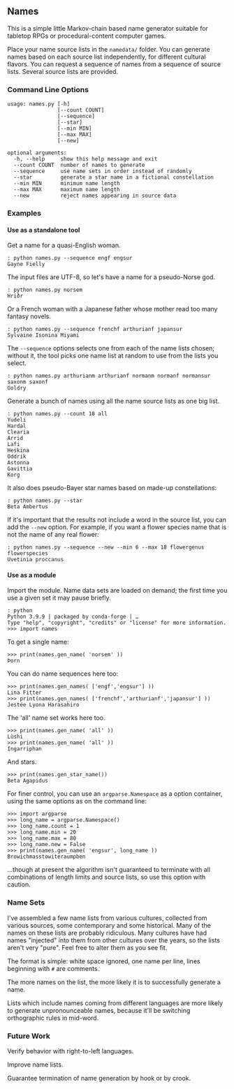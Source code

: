 ## Names

This is a simple little Markov-chain based name generator suitable for tabletop RPGs or procedural-content computer games.

Place your name source lists in the `namedata/` folder. You can generate names based on each source list independently, for different cultural flavors. You can request a sequence of names from a sequence of source lists. Several source lists are provided.  

### Command Line Options

~~~
usage: names.py [-h] 
                [--count COUNT] 
                [--sequence] 
                [--star] 
                [--min MIN]
                [--max MAX]
                [--new]

optional arguments:
  -h, --help     show this help message and exit
  --count COUNT  number of names to generate
  --sequence     use name sets in order instead of randomly 
  --star         generate a star name in a fictional constellation
  --min MIN      minimum name length
  --max MAX      maximum name length
  --new          reject names appearing in source data
~~~

### Examples

#### Use as a standalone tool                                             

Get a name for a quasi-English woman.

~~~
: python names.py --sequence engf engsur
Gayne Fielly
~~~

The input files are UTF-8, so let's have a name for a pseudo-Norse god.

~~~
: python names.py norsem
Hriðr
~~~
 
Or a French woman with a Japanese father whose mother read too many fantasy novels.

~~~
: python names.py --sequence frenchf arthurianf japansur
Sylvaine Isonina Miyami
~~~
 
The `--sequence` options selects one from each of the name lists chosen; without it, the tool picks one name list at random to use from the lists you select.

~~~
: python names.py arthurianm arthurianf normanm normanf normansur saxonm saxonf
Goldry
~~~

Generate a bunch of names using all the name source lists as one big list.

~~~
: python names.py --count 10 all
Yudeli
Hardal
Clearia
Arrid
Lafi
Heskina
Oddrik
Astonna
Gavittia
Korg
~~~   
   
It also does pseudo-Bayer star names based on made-up constellations:

~~~
: python names.py --star
Beta Ambertus
~~~

If it's important that the results not include a word in the source list,
you can add the `--new` option. For example, if you want a flower species 
name that is not the name of any real flower: 

~~~
: python names.py --sequence --new --min 6 --max 18 flowergenus flowerspecies
Uvetinia proccanus
~~~
     
#### Use as a module

Import the module. Name data sets are loaded on demand; the 
first time you use a given set it may pause briefly.

~~~
: python
Python 3.9.9 | packaged by conda-forge | …
Type "help", "copyright", "credits" or "license" for more information.
>>> import names
~~~

To get a single name:
~~~
>>> print(names.gen_name( 'norsem' ))
Þorn
~~~  

You can do name sequences here too:

~~~
>>> print(names.gen_names( ['engf','engsur'] ))
Lina Fitter
>>> print(names.gen_names( ['frenchf','arthurianf','japansur'] ))
Jestée Lyona Harasahiro                                                             
~~~

The 'all' name set works here too.

~~~
>>> print(names.gen_name( 'all' ))
Lùshi 
>>> print(names.gen_name( 'all' ))
Ingarriphan
~~~

And stars.

~~~
>>> print(names.gen_star_name())
Beta Agapidus
~~~

For finer control, you can use an `argparse.Namespace` as a option container, 
using the same options as on the command line:

~~~
>>> import argparse
>>> long_name = argparse.Namespace()
>>> long_name.count = 1
>>> long_name.min = 20
>>> long_name.max = 80
>>> long_name.new = False
>>> print(names.gen_name( 'engsur', long_name ))
Browichmasstowiteraumpben
~~~

...though at present the algorithm isn't guaranteed to terminate 
with all combinations of length limits and source lists, so use 
this option with caution. 


### Name Sets 

I've assembled a few name lists from various cultures, collected from various sources, some contemporary and some historical. Many of the names on these lists are probably ridiculous. Many cultures have had names "injected" into them from other cultures over the years, so the lists aren't very "pure". Feel free to alter them as you see fit.   

The format is simple: white space ignored, one name per line, lines beginning with `#` are comments.

The more names on the list, the more likely it is to successfully generate a name. 

Lists which include names coming from different languages are more likely to generate unpronounceable names, because it'll be switching orthographic rules in mid-word. 

### Future Work

Verify behavior with right-to-left languages.

Improve name lists.

Guarantee termination of name generation by hook or by crook.
